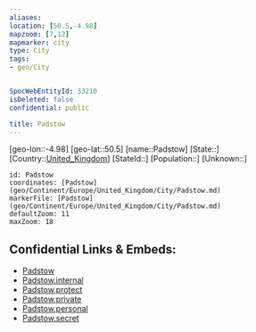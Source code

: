 ```yaml
---
aliases: 
location: [50.5,-4.98]
mapzoom: [7,12] 
mapmarker: city 
type: City
tags:
- geo/City


SpocWebEntityId: 33210
isDeleted: false
confidential: public

title: Padstow
---
```

[geo-lon::-4.98]
[geo-lat::50.5]
[name::Padstow]
[State::]
[Country::[United_Kingdom](geo/Continent/Europe/United_Kingdom.md)]
[StateId::]
[Population::]
[Unknown::]


```leaflet
id: Padstow
coordinates: [Padstow](geo/Continent/Europe/United_Kingdom/City/Padstow.md)
markerFile: [Padstow](geo/Continent/Europe/United_Kingdom/City/Padstow.md)
defaultZoom: 11 
maxZoom: 18
```


## Confidential Links & Embeds: 
- [Padstow](../../../../../../_public/geo/Continent/Europe/United_Kingdom/City/Padstow.md) 
- [Padstow.internal](../../../../../../_internal/geo/Continent/Europe/United_Kingdom/City/Padstow.internal.md) 
- [Padstow.protect](../../../../../../_protect/geo/Continent/Europe/United_Kingdom/City/Padstow.protect.md) 
- [Padstow.private](../../../../../../_private/geo/Continent/Europe/United_Kingdom/City/Padstow.private.md) 
- [Padstow.personal](../../../../../../_personal/geo/Continent/Europe/United_Kingdom/City/Padstow.personal.md) 
- [Padstow.secret](../../../../../../_secret/geo/Continent/Europe/United_Kingdom/City/Padstow.secret.md) 
